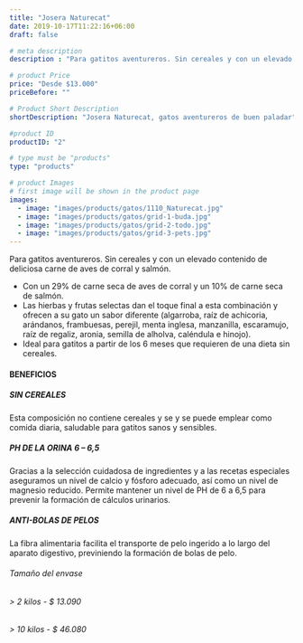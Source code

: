```yaml
---
title: "Josera Naturecat"
date: 2019-10-17T11:22:16+06:00
draft: false

# meta description
description : "Para gatitos aventureros. Sin cereales y con un elevado contenido de deliciosa carne de aves de corral y salmón."

# product Price
price: "Desde $13.000"
priceBefore: ""

# Product Short Description
shortDescription: "Josera Naturecat, gatos aventureros de buen paladar"

#product ID
productID: "2"

# type must be "products"
type: "products"

# product Images
# first image will be shown in the product page
images:
  - image: "images/products/gatos/1110_Naturecat.jpg"
  - image: "images/products/gatos/grid-1-buda.jpg"
  - image: "images/products/gatos/grid-2-todo.jpg"
  - image: "images/products/gatos/grid-3-pets.jpg"
---
```


Para gatitos aventureros. Sin cereales y con un elevado contenido de deliciosa carne de aves de corral y salmón.

- Con un 29% de carne seca de aves de corral y un 10% de carne seca de salmón.
- Las hierbas y frutas selectas dan el toque final a esta combinación   y  ofrecen  a  su  gato un sabor diferente (algarroba, raíz de achicoria, arándanos, frambuesas, perejil, menta inglesa,   manzanilla, escaramujo, raíz de regaliz, aronia, semilla de alholva, caléndula e hinojo).
- Ideal para gatitos a partir de los 6 meses que requieren de una dieta sin cereales.


#### BENEFICIOS <br>

##### SIN CEREALES  
Esta composición no contiene cereales y se  y se puede emplear como comida diaria, saludable para gatitos sanos y sensibles.

##### PH DE LA ORINA 6 – 6,5
Gracias a la selección cuidadosa de ingredientes y a las recetas especiales aseguramos un nivel de calcio y fósforo adecuado, así como un nivel de magnesio reducido. Permite mantener un nivel de PH de 6 a 6,5 para prevenir la formación de cálculos urinarios.

##### ANTI-BOLAS DE PELOS
La fibra alimentaria facilita el transporte de pelo ingerido a lo largo del aparato digestivo,  previniendo la formación de bolas de pelo.

###### Tamaño del envase 

###### > 2 kilos - $ 13.090
###### > 10 kilos - $ 46.080